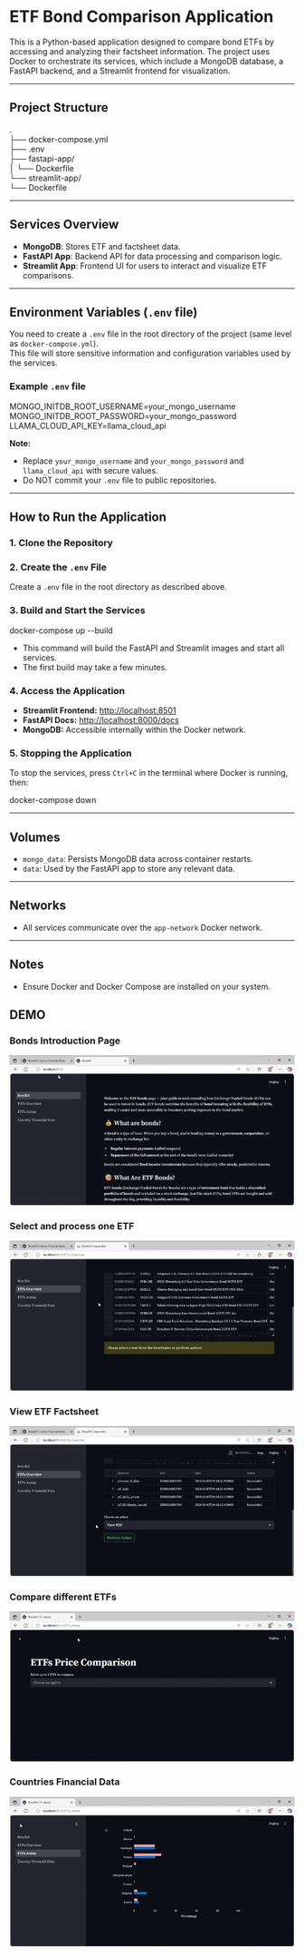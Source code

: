 # ETF Bond Comparison Application

This is a Python-based application designed to compare bond ETFs by accessing and analyzing their factsheet information. The project uses Docker to orchestrate its services, which include a MongoDB database, a FastAPI backend, and a Streamlit frontend for visualization.

---

## Project Structure

.<br>
├── docker-compose.yml<br>
├── .env<br>
├── fastapi-app/<br>
│ └── Dockerfile<br>
└── streamlit-app/<br>
└── Dockerfile


---

## Services Overview

- **MongoDB**: Stores ETF and factsheet data.
- **FastAPI App**: Backend API for data processing and comparison logic.
- **Streamlit App**: Frontend UI for users to interact and visualize ETF comparisons.

---

## Environment Variables (`.env` file)

You need to create a `.env` file in the root directory of the project (same level as `docker-compose.yml`).  
This file will store sensitive information and configuration variables used by the services.

### Example `.env` file

MONGO_INITDB_ROOT_USERNAME=your_mongo_username
<br>
MONGO_INITDB_ROOT_PASSWORD=your_mongo_password
<br>
LLAMA_CLOUD_API_KEY=llama_cloud_api



**Note:**  
- Replace `your_mongo_username` and `your_mongo_password` and `llama_cloud_api`  with secure values.  
- Do NOT commit your `.env` file to public repositories.

---

## How to Run the Application

### 1. Clone the Repository

### 2. Create the `.env` File

Create a `.env` file in the root directory as described above.

### 3. Build and Start the Services

docker-compose up --build


- This command will build the FastAPI and Streamlit images and start all services.  
- The first build may take a few minutes.

### 4. Access the Application

- **Streamlit Frontend:** [http://localhost:8501](http://localhost:8501)  
- **FastAPI Docs:** [http://localhost:8000/docs](http://localhost:8000/docs)  
- **MongoDB:** Accessible internally within the Docker network.

### 5. Stopping the Application

To stop the services, press `Ctrl+C` in the terminal where Docker is running, then:

docker-compose down


---

## Volumes

- `mongo_data`: Persists MongoDB data across container restarts.  
- `data`: Used by the FastAPI app to store any relevant data.

---

## Networks

- All services communicate over the `app-network` Docker network.

---

## Notes

- Ensure Docker and Docker Compose are installed on your system.

## DEMO

### Bonds Introduction Page

![](demo-gifs/BondIA_Intro.gif)

### Select and process one ETF

![](demo-gifs/BondIA_ProcessETF.gif)

### View ETF Factsheet

![](demo-gifs/BondIA_ViewPDF.gif)

### Compare different ETFs

![](demo-gifs/BondIA_ETFsArena.gif)

### Countries Financial Data

![](demo-gifs/BondIA_CountryFinancialData.gif)

